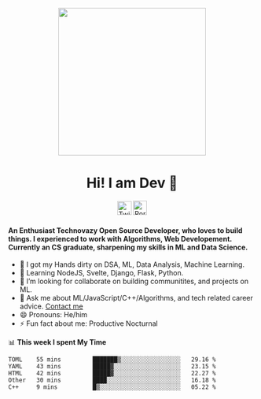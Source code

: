 
<p align= "center"><img src="https://media.giphy.com/media/p4NLw3I4U0idi/giphy.gif" width="300"></p>


<h1 align="center" style= "font-size=100%">Hi! I am Dev 👋</h1>
<p align= "center" style= "color:blue"><a href="https://twitter.com/devtweeets" class="fancybox" target="_blank" rel="external"><img src="https://image.flaticon.com/icons/svg/2111/2111738.svg" width="29" height="28" alt="Twitter" title="Twitter"></a>
  <a href="https://codewithdev.github.io/" class="fancybox" target="_blank" rel="internal"><img src="https://image.flaticon.com/icons/svg/2799/2799936.svg" width="28" height="29" alt="Portfolio" title="Portfolio"></a></p>

####  An Enthusiast Technovazy Open Source Developer, who loves to build things. I experienced to work with Algorithms, Web Developement. Currently an CS graduate, sharpening my skills in ML and Data Science. 

- 🔭 I got my Hands dirty on DSA, ML, Data Analysis, Machine Learning.
- 🌱 Learning NodeJS, Svelte, Django, Flask, Python.
- 👯 I’m looking for collaborate on building communitites, and projects on ML. 
- 💬 Ask me about ML/JavaScript/C++/Algorithms, and tech related career advice. [Contact me](mailto:idevprakaash@hotmail.com)
- 😄 Pronouns: He/him
- ⚡ Fun fact about me: Productive Nocturnal


📊 **This week I spent My Time**
<!--START_SECTION:waka-->
```text
TOML    55 mins         ███████▒░░░░░░░░░░░░░░░░░   29.16 % 
YAML    43 mins         █████▓░░░░░░░░░░░░░░░░░░░   23.15 % 
HTML    42 mins         █████▓░░░░░░░░░░░░░░░░░░░   22.27 % 
Other   30 mins         ████░░░░░░░░░░░░░░░░░░░░░   16.18 % 
C++     9 mins          █▒░░░░░░░░░░░░░░░░░░░░░░░   05.22 % 
```
<!--END_SECTION:waka-->
